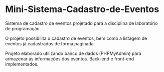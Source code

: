 # Mini-Sistema-Cadastro-de-Eventos

Sistema de cadastro de eventos projetado para a disciplina de laboratório de programação.

O projeto possibilita o cadastro de eventos, bem como a listagem de eventos já cadastrados de forma paginada.

Projeto elaborado utilizando banco de dados (PHPMyAdmin) para armazenar as informações dos eventos. Back-end e front-end implementados. 

